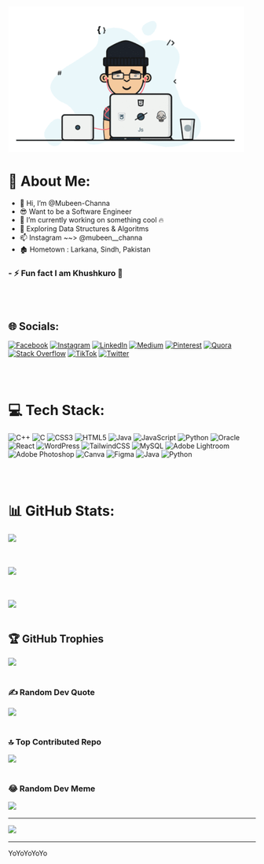 ![logo](https://github.com/Mubeen-Channa/Mubeen-Channa/blob/main/Github%20Profile%20Giff.gif?raw=true)

# 💫 About Me: 
- 👋 Hi, I’m @Mubeen-Channa
- 😎 Want to be a Software Engineer
- 👀 I’m currently working on something cool 🔥
- 🌱 Exploring Data Structures & Algoritms
- 📫 Instagram ~~> @mubeen__channa
- 🏚️ Hometown : Larkana, Sindh, Pakistan
### - ⚡ Fun fact I am Khushkuro 🥴
<br></br>

## 🌐 Socials:
[![Facebook](https://img.shields.io/badge/Facebook-%231877F2.svg?logo=Facebook&logoColor=white)](https://facebook.com/LEGENDMUBEEN/)
[![Instagram](https://img.shields.io/badge/Instagram-%23E4405F.svg?logo=Instagram&logoColor=white)](https://www.instagram.com/mubeen__channa/)
[![LinkedIn](https://img.shields.io/badge/LinkedIn-%230077B5.svg?logo=linkedin&logoColor=white)](https://www.linkedin.com/in/mubeen-channa-8b312a1ab/)
[![Medium](https://img.shields.io/badge/Medium-12100E?logo=medium&logoColor=white)](https://medium.com/@mubeen__channa)
[![Pinterest](https://img.shields.io/badge/Pinterest-%23E60023.svg?logo=Pinterest&logoColor=white)](https://www.pinterest.com/Mubeen__Channa/)
[![Quora](https://img.shields.io/badge/Quora-%23B92B27.svg?logo=Quora&logoColor=white)](https://www.quora.com/profile/Mubeen-Channa-4)
[![Stack Overflow](https://img.shields.io/badge/-Stackoverflow-FE7A16?logo=stack-overflow&logoColor=white)](https://stackoverflow.com/users/22633194/mubeen-channa)
[![TikTok](https://img.shields.io/badge/TikTok-%23000000.svg?logo=TikTok&logoColor=white)](https://www.tiktok.com/@mubeen__channa)
[![Twitter](https://img.shields.io/badge/Twitter-%231DA1F2.svg?logo=Twitter&logoColor=white)](https://twitter.com/Mubeen__Channa)

<br></br>

# 💻 Tech Stack:
![C++](https://img.shields.io/badge/c++-%2300599C.svg?style=for-the-badge&logo=c%2B%2B&logoColor=white) ![C](https://img.shields.io/badge/c-%2300599C.svg?style=for-the-badge&logo=c&logoColor=white) ![CSS3](https://img.shields.io/badge/css3-%231572B6.svg?style=for-the-badge&logo=css3&logoColor=white) ![HTML5](https://img.shields.io/badge/html5-%23E34F26.svg?style=for-the-badge&logo=html5&logoColor=white) ![Java](https://img.shields.io/badge/java-%23ED8B00.svg?style=for-the-badge&logo=openjdk&logoColor=white) ![JavaScript](https://img.shields.io/badge/javascript-%23323330.svg?style=for-the-badge&logo=javascript&logoColor=%23F7DF1E) ![Python](https://img.shields.io/badge/python-3670A0?style=for-the-badge&logo=python&logoColor=ffdd54) ![Oracle](https://img.shields.io/badge/Oracle-F80000?style=for-the-badge&logo=oracle&logoColor=white) ![React](https://img.shields.io/badge/react-%2320232a.svg?style=for-the-badge&logo=react&logoColor=%2361DAFB) ![WordPress](https://img.shields.io/badge/WordPress-%23117AC9.svg?style=for-the-badge&logo=WordPress&logoColor=white) ![TailwindCSS](https://img.shields.io/badge/tailwindcss-%2338B2AC.svg?style=for-the-badge&logo=tailwind-css&logoColor=white) ![MySQL](https://img.shields.io/badge/mysql-%2300000f.svg?style=for-the-badge&logo=mysql&logoColor=white) ![Adobe Lightroom](https://img.shields.io/badge/Adobe%20Lightroom-31A8FF.svg?style=for-the-badge&logo=Adobe%20Lightroom&logoColor=white) ![Adobe Photoshop](https://img.shields.io/badge/adobe%20photoshop-%2331A8FF.svg?style=for-the-badge&logo=adobe%20photoshop&logoColor=white) ![Canva](https://img.shields.io/badge/Canva-%2300C4CC.svg?style=for-the-badge&logo=Canva&logoColor=white) ![Figma](https://img.shields.io/badge/figma-%23F24E1E.svg?style=for-the-badge&logo=figma&logoColor=white) ![Java](https://img.shields.io/badge/java-%23ED8B00.svg?style=for-the-badge&logo=openjdk&logoColor=white) ![Python](https://img.shields.io/badge/python-3670A0?style=for-the-badge&logo=python&logoColor=ffdd54)

<br></br>

# 📊 GitHub Stats:
![](https://github-readme-stats.vercel.app/api?username=Mubeen-Channa&theme=dark&hide_border=false&include_all_commits=false&count_private=false)<br/>
<br></br>

![](https://github-readme-streak-stats.herokuapp.com/?user=Mubeen-Channa&theme=dark&hide_border=false)<br/>
<br></br>

![](https://github-readme-stats.vercel.app/api/top-langs/?username=Mubeen-Channa&theme=dark&hide_border=false&include_all_commits=false&count_private=false&layout=compact)
<br></br>

## 🏆 GitHub Trophies
![](https://github-profile-trophy.vercel.app/?username=Mubeen-Channa&theme=radical&no-frame=false&no-bg=true&margin-w=4)
<br></br>

### ✍️ Random Dev Quote
![](https://quotes-github-readme.vercel.app/api?type=horizontal&theme=radical)
<br></br>

### 🔝 Top Contributed Repo
![](https://github-contributor-stats.vercel.app/api?username=Mubeen-Channa&limit=5&theme=dark&combine_all_yearly_contributions=true)
<br></br>

### 😂 Random Dev Meme
<img src='https://randommeme-five.vercel.app/' style="height: 400px;"/>

---
[![](https://visitcount.itsvg.in/api?id=Mubeen-Channa&icon=0&color=0)](https://visitcount.itsvg.in)

---
YoYoYoYoYo
<!---
Mubeen-Channa/Mubeen-Channa is a ✨ special ✨ repository because its `README.md` (this file) appears on your GitHub profile.
You can click the Preview link to take a look at your changes.
--->
